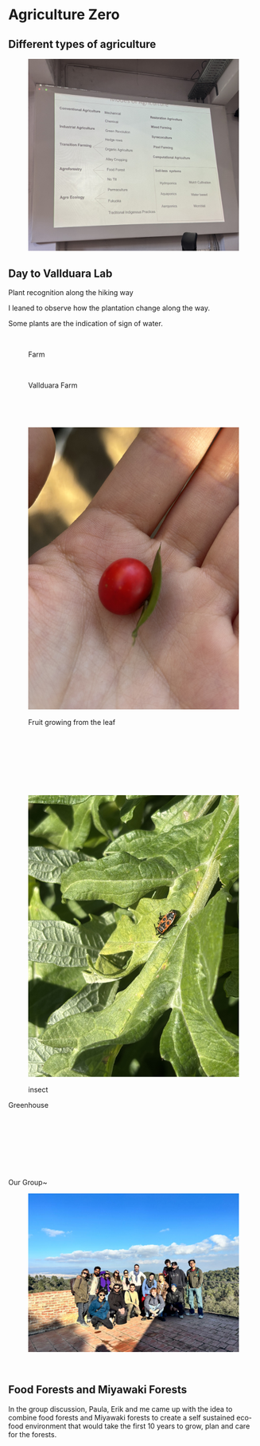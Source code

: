 # Agriculture Zero

## Different types of agriculture

<figure><img src="../../.gitbook/assets/1.jpg" alt=""><figcaption></figcaption></figure>

## Day to Vallduara Lab

&#x20;                                                           Plant recognition along the hiking way

I leaned to observe how the plantation change along the way.&#x20;

Some plants are the indication of sign of water.

<div><figure><img src="../../.gitbook/assets/farm.jpg" alt=""><figcaption><p>Farm</p></figcaption></figure> <figure><img src="../../.gitbook/assets/farm2.jpg" alt=""><figcaption><p>Vallduara Farm</p></figcaption></figure> <figure><img src="../../.gitbook/assets/flower1.jpg" alt=""><figcaption></figcaption></figure> <figure><img src="../../.gitbook/assets/fruit.jpg" alt=""><figcaption></figcaption></figure> <figure><img src="../../.gitbook/assets/fruit5.jpg" alt=""><figcaption><p>Fruit growing from the leaf</p></figcaption></figure></div>

<div><figure><img src="../../.gitbook/assets/leaf.jpg" alt=""><figcaption></figcaption></figure> <figure><img src="../../.gitbook/assets/plant 7.jpg" alt=""><figcaption></figcaption></figure> <figure><img src="../../.gitbook/assets/plant6.jpg" alt=""><figcaption></figcaption></figure> <figure><img src="../../.gitbook/assets/plant4.jpg" alt=""><figcaption></figcaption></figure> <figure><img src="../../.gitbook/assets/insect.jpg" alt=""><figcaption><p>insect</p></figcaption></figure></div>

&#x20;                                                                                    Greenhouse

<div><figure><img src="../../.gitbook/assets/green house 1.jpg" alt=""><figcaption></figcaption></figure> <figure><img src="../../.gitbook/assets/green house2.jpg" alt=""><figcaption></figcaption></figure> <figure><img src="../../.gitbook/assets/green house3.jpg" alt=""><figcaption></figcaption></figure> <figure><img src="../../.gitbook/assets/green house4.jpg" alt=""><figcaption></figcaption></figure></div>

Our Group\~&#x20;

<div><figure><img src="../../.gitbook/assets/group.jpg" alt=""><figcaption></figcaption></figure> <figure><img src="../../.gitbook/assets/group4.jpg" alt=""><figcaption></figcaption></figure></div>

## Food Forests and Miyawaki Forests

In the group discussion, Paula, Erik and me came up with the idea to combine food forests and Miyawaki forests to create a self sustained eco-food environment that would take the first 10 years to grow, plan and care for the forests.&#x20;

